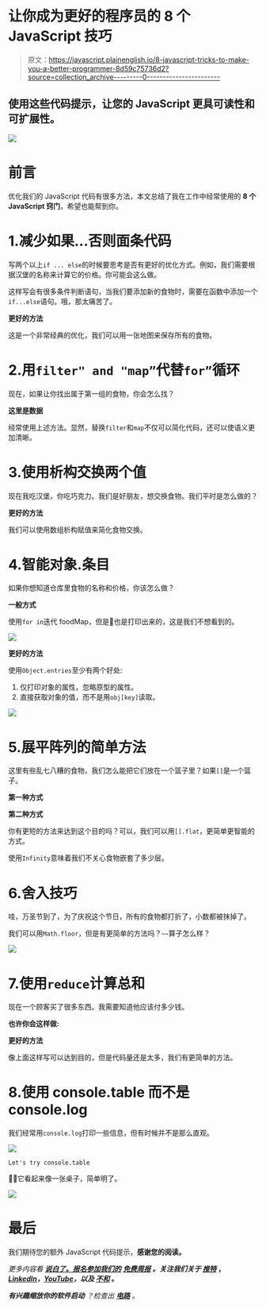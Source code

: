 # 让你成为更好的程序员的 8 个 JavaScript 技巧

> 原文：<https://javascript.plainenglish.io/8-javascript-tricks-to-make-you-a-better-programmer-8d59c75736d2?source=collection_archive---------0----------------------->

## 使用这些代码提示，让您的 JavaScript 更具可读性和可扩展性。

![](img/0975cd8a18b908e21149df2f59b376cc.png)

# 前言

优化我们的 JavaScript 代码有很多方法，本文总结了我在工作中经常使用的 **8 个 JavaScript 窍门**，希望也能帮到你。

# 1.减少如果…否则面条代码

写两个以上`if ... else`的时候要思考是否有更好的优化方式。例如，我们需要根据汉堡的名称来计算它的价格。你可能会这么做。

这样写会有很多条件判断语句，当我们要添加新的食物时，需要在函数中添加一个`if...else`语句。哦，那太痛苦了。

**更好的方法**

这是一个非常经典的优化，我们可以用一张地图来保存所有的食物。

# 2.用`filter" and "map”`代替`for”`循环

现在，如果让你找出属于第一组的食物，你会怎么找？

**这里是数据**

经常使用上述方法。显然，替换`filter`和`map`不仅可以简化代码，还可以使语义更加清晰。

# 3.使用析构交换两个值

现在我吃汉堡，你吃巧克力。我们是好朋友，想交换食物。我们平时是怎么做的？

**更好的方法**

我们可以使用数组析构赋值来简化食物交换。

# 4.智能对象.条目

如果你想知道仓库里食物的名称和价格，你该怎么做？

**一般方式**

使用`for in`迭代 foodMap，但是🌭也是打印出来的，这是我们不想看到的。

![](img/a24d3645dc8ddc47b2b07c966a2c6e05.png)

**更好的方法**

使用`Object.entries`至少有两个好处:

1.  仅打印对象的属性，忽略原型的属性。
2.  直接获取对象的值，而不是用`obj[key]`读取。

![](img/55ad826b2f2b944c5eb1b7fcc09becd6.png)

# 5.展平阵列的简单方法

这里有些乱七八糟的食物，我们怎么能把它们放在一个篮子里？如果`[]`是一个篮子。

**第一种方式**

**第二种方式**

你有更短的方法来达到这个目的吗？可以，我们可以用`[].flat`，更简单更智能的方式。

使用`Infinity`意味着我们不关心食物嵌套了多少层。

# 6.舍入技巧

哇，万圣节到了，为了庆祝这个节日，所有的食物都打折了，小数都被抹掉了。

我们可以用`Math.floor`，但是有更简单的方法吗？`~~`算子怎么样？

![](img/d612738e7bd28c3e851399def0e0c46d.png)

# 7.使用`reduce`计算总和

现在一个顾客买了很多东西。我需要知道他应该付多少钱。

**也许你会这样做:**

**更好的方法**

像上面这样写可以达到目的，但是代码量还是太多，我们有更简单的方法。

# 8.使用 console.table 而不是 console.log

我们经常用`console.log`打印一些信息，但有时候并不是那么直观。

![](img/5a9e7e16f4b4b32e326f3c951c1bd97d.png)

`Let's try console.table`

👏🏻它看起来像一张桌子，简单明了。

![](img/45829103441121feca38a3f913271aab.png)

# 最后

我们期待您的额外 JavaScript 代码提示，**感谢您的阅读。**

*更多内容看* [***说白了。报名参加我们的***](https://plainenglish.io/) **[***免费周报***](http://newsletter.plainenglish.io/) *。关注我们关于* [***推特***](https://twitter.com/inPlainEngHQ) ，[***LinkedIn***](https://www.linkedin.com/company/inplainenglish/)*，*[***YouTube***](https://www.youtube.com/channel/UCtipWUghju290NWcn8jhyAw)*，以及* [***不和***](https://discord.gg/GtDtUAvyhW) ***。*****

***有兴趣缩放你的软件启动*** *？检查出* [***电路***](https://circuit.ooo?utm=publication-post-cta) *。*